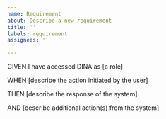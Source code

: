```yaml
---
name: Requirement
about: Describe a new requirement
title: ''
labels: requirement
assignees: ''

---
```


GIVEN I have accessed DINA as [a role]

WHEN [describe the action initiated by the user]

THEN [describe the response of the system]

AND [describe additional action(s) from the system]
